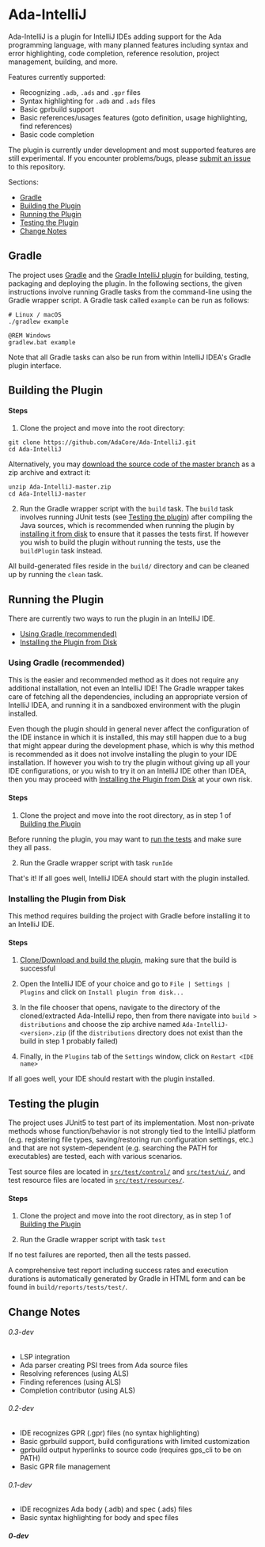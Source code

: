 
# Ada-IntelliJ

Ada-IntelliJ is a plugin for IntelliJ IDEs adding support for the Ada programming language, with many planned features including syntax and error highlighting, code completion, reference resolution, project management, building, and more.

Features currently supported:
* Recognizing `.adb`, `.ads` and `.gpr` files
* Syntax highlighting for `.adb` and `.ads` files
* Basic gprbuild support
* Basic references/usages features (goto definition, usage highlighting, find references)
* Basic code completion

The plugin is currently under development and most supported features are still experimental. If you encounter problems/bugs, please [submit an issue](https://github.com/AdaCore/Ada-IntelliJ/issues/new) to this repository.

Sections:
* [Gradle](#gradle)
* [Building the Plugin](#building-the-plugin)
* [Running the Plugin](#running-the-plugin)
* [Testing the Plugin](#testing-the-plugin)
* [Change Notes](#change-notes)

## Gradle

The project uses [Gradle](https://gradle.org/) and the [Gradle IntelliJ plugin](https://plugins.gradle.org/plugin/org.jetbrains.intellij) for building, testing, packaging and deploying the plugin. In the following sections, the given instructions involve running Gradle tasks from the command-line using the Gradle wrapper script. A Gradle task called `example` can be run as follows:

```
# Linux / macOS
./gradlew example
```
```
@REM Windows
gradlew.bat example
```

Note that all Gradle tasks can also be run from within IntelliJ IDEA's Gradle plugin interface.

## Building the Plugin

#### Steps

1. Clone the project and move into the root directory:

```
git clone https://github.com/AdaCore/Ada-IntelliJ.git
cd Ada-IntelliJ
```

Alternatively, you may [download the source code of the master branch](https://github.com/AdaCore/Ada-IntelliJ/archive/master.zip) as a zip archive and extract it:

```
unzip Ada-IntelliJ-master.zip
cd Ada-IntelliJ-master
```

2. Run the Gradle wrapper script with the `build` task. The `build` task involves running JUnit tests (see [Testing the plugin](#testing-the-plugin)) after compiling the Java sources, which is recommended when running the plugin by [installing it from disk](#installing-the-plugin-from-disk) to ensure that it passes the tests first. If however you wish to build the plugin without running the tests, use the `buildPlugin` task instead.

All build-generated files reside in the `build/` directory and can be cleaned up by running the `clean` task.

## Running the Plugin

There are currently two ways to run the plugin in an IntelliJ IDE.

* [Using Gradle (recommended)](#using-gradle-recommended)
* [Installing the Plugin from Disk](#installing-the-plugin-from-disk)

### Using Gradle (recommended)

This is the easier and recommended method as it does not require any additional installation, not even an IntelliJ IDE! The Gradle wrapper takes care of fetching all the dependencies, including an appropriate version of IntelliJ IDEA, and running it in a sandboxed environment with the plugin installed.

Even though the plugin should in general never affect the configuration of the IDE instance in which it is installed, this may still happen due to a bug that might appear during the development phase, which is why this method is recommended as it does not involve installing the plugin to your IDE installation. If however you wish to try the plugin without giving up all your IDE configurations, or you wish to try it on an IntelliJ IDE other than IDEA, then you may proceed with [Installing the Plugin from Disk](#installing-the-plugin-from-disk) at your own risk.

#### Steps

1. Clone the project and move into the root directory, as in step 1 of [Building the Plugin](#building-the-plugin)

Before running the plugin, you may want to [run the tests](#testing-the-plugin) and make sure they all pass.

2. Run the Gradle wrapper script with task `runIde`

That's it! If all goes well, IntelliJ IDEA should start with the plugin installed.

### Installing the Plugin from Disk

This method requires building the project with Gradle before installing it to an IntelliJ IDE.

#### Steps

1. [Clone/Download and build the plugin](#building-the-plugin), making sure that the build is successful

2. Open the IntelliJ IDE of your choice and go to `File | Settings | Plugins` and click on `Install plugin from disk...`

3. In the file chooser that opens, navigate to the directory of the cloned/extracted Ada-IntelliJ repo, then from there navigate into `build > distributions` and choose the zip archive named `Ada-IntelliJ-<version>.zip` (if the `distributions` directory does not exist than the build in step 1 probably failed)

4. Finally, in the `Plugins` tab of the `Settings` window, click on `Restart <IDE name>`

If all goes well, your IDE should restart with the plugin installed.

## Testing the plugin

The project uses JUnit5 to test part of its implementation. Most non-private methods whose function/behavior is not strongly tied to the IntelliJ platform (e.g. registering file types, saving/restoring run configuration settings, etc.) and that are not system-dependent (e.g. searching the PATH for executables) are tested, each with various scenarios.

Test source files are located in [`src/test/control/`](https://github.com/AdaCore/Ada-IntelliJ/tree/master/src/test/control) and [`src/test/ui/`](https://github.com/AdaCore/Ada-IntelliJ/tree/master/src/test/ui), and test resource files are located in [`src/test/resources/`](https://github.com/AdaCore/Ada-IntelliJ/tree/master/src/test/resources).

#### Steps

1. Clone the project and move into the root directory, as in step 1 of [Building the Plugin](#building-the-plugin)

2. Run the Gradle wrapper script with task `test`

If no test failures are reported, then all the tests passed.

A comprehensive test report including success rates and execution durations is automatically generated by Gradle in HTML form and can be found in `build/reports/tests/test/`.

## Change Notes

###### 0.3-dev

* LSP integration
* Ada parser creating PSI trees from Ada source files
* Resolving references (using ALS)
* Finding references (using ALS)
* Completion contributor (using ALS)

###### 0.2-dev

* IDE recognizes GPR (.gpr) files (no syntax highlighting)
* Basic gprbuild support, build configurations with limited customization
* gprbuild output hyperlinks to source code (requires gps_cli to be on PATH)
* Basic GPR file management

###### 0.1-dev

* IDE recognizes Ada body (.adb) and spec (.ads) files
* Basic syntax highlighting for body and spec files

##### 0-dev
